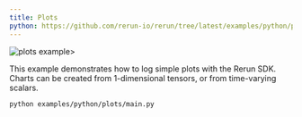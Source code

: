 ```yaml
---
title: Plots
python: https://github.com/rerun-io/rerun/tree/latest/examples/python/plots/main.py
---
```


![plots example>](https://static.rerun.io/e6b4c0086132a0ba39bbacc4ec7b3fdfdde54de3_plots1.png)

This example demonstrates how to log simple plots with the Rerun SDK. Charts can be created from 1-dimensional tensors, or from time-varying scalars.

```bash
python examples/python/plots/main.py
```
